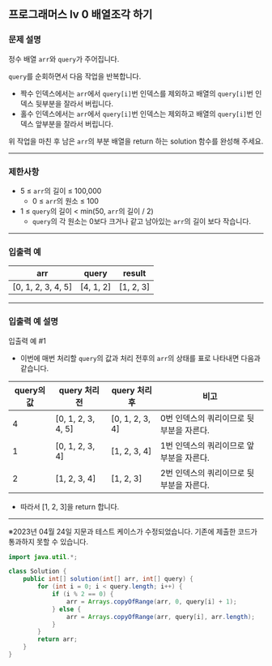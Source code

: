 ## 프로그래머스 lv 0 배열조각 하기

### **문제 설명**

정수 배열 `arr`와 `query`가 주어집니다.

`query`를 순회하면서 다음 작업을 반복합니다.

- 짝수 인덱스에서는 `arr`에서 `query[i]`번 인덱스를 제외하고 배열의 `query[i]`번 인덱스 뒷부분을 잘라서 버립니다.
- 홀수 인덱스에서는 `arr`에서 `query[i]`번 인덱스는 제외하고 배열의 `query[i]`번 인덱스 앞부분을 잘라서 버립니다.

위 작업을 마친 후 남은 `arr`의 부분 배열을 return 하는 solution 함수를 완성해 주세요.

---

### 제한사항

- 5 ≤ `arr`의 길이 ≤ 100,000
    - 0 ≤ `arr`의 원소 ≤ 100
- 1 ≤ `query`의 길이 < min(50, `arr`의 길이 / 2)
    - `query`의 각 원소는 0보다 크거나 같고 남아있는 `arr`의 길이 보다 작습니다.

---

### 입출력 예

| arr | query | result |
| --- | --- | --- |
| [0, 1, 2, 3, 4, 5] | [4, 1, 2] | [1, 2, 3] |

---

### 입출력 예 설명

입출력 예 #1

- 이번에 매번 처리할 `query`의 값과 처리 전후의 `arr`의 상태를 표로 나타내면 다음과 같습니다.

| query의 값 | query 처리 전 | query 처리 후 | 비고 |
| --- | --- | --- | --- |
| 4 | [0, 1, 2, 3, 4, 5] | [0, 1, 2, 3, 4] | 0번 인덱스의 쿼리이므로 뒷부분을 자른다. |
| 1 | [0, 1, 2, 3, 4] | [1, 2, 3, 4] | 1번 인덱스의 쿼리이므로 앞부분을 자른다. |
| 2 | [1, 2, 3, 4] | [1, 2, 3] | 2번 인덱스의 쿼리이므로 뒷부분을 자른다. |
- 따라서 [1, 2, 3]을 return 합니다.

---

※2023년 04월 24일 지문과 테스트 케이스가 수정되었습니다. 기존에 제출한 코드가 통과하지 못할 수 있습니다.

```java
import java.util.*;

class Solution {
    public int[] solution(int[] arr, int[] query) {
        for (int i = 0; i < query.length; i++) {
            if (i % 2 == 0) {
                arr = Arrays.copyOfRange(arr, 0, query[i] + 1);
            } else {
                arr = Arrays.copyOfRange(arr, query[i], arr.length);
            }
        }
        return arr;
    }
}

```